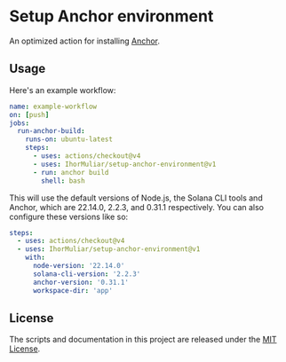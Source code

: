 # Setup Anchor environment

An optimized action for installing [Anchor](https://www.anchor-lang.com/).

## Usage

Here's an example workflow:

```yaml
name: example-workflow
on: [push]
jobs:
  run-anchor-build:
    runs-on: ubuntu-latest
    steps:
      - uses: actions/checkout@v4
      - uses: IhorMuliar/setup-anchor-environment@v1
      - run: anchor build
        shell: bash
```

This will use the default versions of Node.js, the Solana CLI tools and Anchor, which are 22.14.0, 2.2.3, and 0.31.1 respectively. You can also configure these versions like so:

```yaml
steps:
  - uses: actions/checkout@v4
  - uses: IhorMuliar/setup-anchor-environment@v1
    with:
      node-version: '22.14.0'
      solana-cli-version: '2.2.3'
      anchor-version: '0.31.1'
      workspace-dir: 'app'
```

## License

The scripts and documentation in this project are released under the [MIT License](LICENSE).
